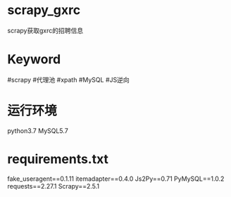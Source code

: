 # scrapy_gxrc
scrapy获取gxrc的招聘信息

# Keyword
#scrapy #代理池 #xpath #MySQL #JS逆向

# 运行环境
python3.7
MySQL5.7

# requirements.txt
fake_useragent==0.1.11
itemadapter==0.4.0
Js2Py==0.71
PyMySQL==1.0.2
requests==2.27.1
Scrapy==2.5.1
